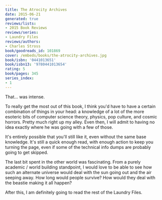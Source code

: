 ```yaml
---
title: The Atrocity Archives
date: 2015-06-21
generated: true
reviews/lists:
- 2015 Book Reviews
reviews/series:
- Laundry Files
reviews/authors:
- Charles Stross
book/goodreads_id: 101869
cover: /embeds/books/the-atrocity-archives.jpg
book/isbn: '0441013651'
book/isbn13: '9780441013654'
rating: 5
book/pages: 345
series_index:
- 1
---
```

That... was intense.  

To really get the most out of this book, I think you'd have to have a certain combination of things in your head: a knowledge of a lot of the more esoteric bits of computer science theory, physics, pop culture, and cosmic horrors. Pretty much right up my alley. Even then, I will admit to having no idea exactly where he was going with a few of those.  

<!--more-->

It's entirely possible that you'll still like it, even without the same base knowledge. It's still a quick enough read, with enough action to keep you turning the page, even if some of the technical info dumps are probably going to get skipped.  

The last bit spent in the other world was fascinating. From a purely academic / world building standpoint, I would love to be able to see how such an alternate universe would deal with the sun going out and the air seeping away. How long would people survive? How would they deal with the beastie making it all happen?  

After this, I am definitely going to read the rest of the Laundry Files.